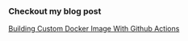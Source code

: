 ### Checkout my blog post

[Building Custom Docker Image With Github Actions](https://davidspencer.xyz/posts/building-custom-docker-image-with-github-actions/)

